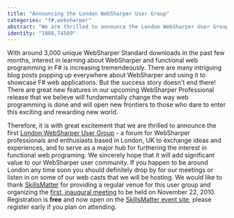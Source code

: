 ```yaml
---
title: "Announcing the London WebSharper User Group"
categories: "f#,websharper"
abstract: "We are thrilled to announce the London WebSharper User Group - a forum for WebSharper professionals and enthusiasts based in London, UK to exchange ideas and experiences, and to serve as a major hub for furthering the interest in functional web programing. We sincerely hope that it will add significant value to our WebSharper user community."
identity: "1008,74589"
---
```

With around 3,000 unique WebSharper Standard downloads in the past few months, interest in learning about WebSharper and functional web programming in F# is increasing tremendeously. There are many intriguing blog posts popping up everywhere about WebSharper and using it to showcase F# web applications. But the success story doesn't end there! There are great new features in our upcoming WebSharper Professional release that we believe will fundamentally change the way web programming is done and will open new frontiers to those who dare to enter this exciting and rewarding new world.

Therefore, it is with great excitement that we are thrilled to announce the first [London WebSharper User Group](http://skillsmatter.com/user-group/ajax-ria/websug) - a forum for WebSharper professionals and enthusiasts based in London, UK to exchange ideas and experiences, and to serve as a major hub for furthering the interest in functional web programing. We sincerely hope that it will add significant value to our WebSharper user community.
If you happen to be around London any time soon you should definitely drop by for our meetings or listen in on some of our web casts that we will be hosting.
We would like to thank [SkillsMatter](http://skillsmatter.com/) for providing a regular venue for this user group and organizing the [first, inaugural meeting](http://skillsmatter.com/event/ajax-ria/introducing-websharper-2-0) to be held on November 22, 2010. Registration is **free** and now open on the [SkillsMatter event site](http://skillsmatter.com/event/ajax-ria/introducing-websharper-2-0), please register early if you plan on attending.